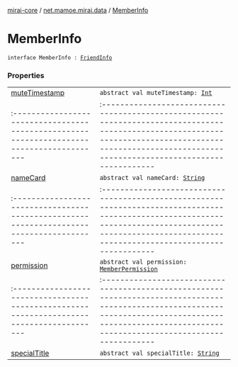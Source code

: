 [mirai-core](../../index.md) / [net.mamoe.mirai.data](../index.md) / [MemberInfo](./index.md)

# MemberInfo

`interface MemberInfo : `[`FriendInfo`](../-friend-info/index.md)

### Properties
|||
|:----------------------------------------------------------------------------------------|:---------------------------------------------------------------------------------------------------------------------------------------------------------------------------------------------------------|
| [muteTimestamp](mute-timestamp.md) | `abstract val muteTimestamp: `[`Int`](https://kotlinlang.org/api/latest/jvm/stdlib/kotlin/-int/index.html) ||||
|:----------------------------------------------------------------------------------------|:---------------------------------------------------------------------------------------------------------------------------------------------------------------------------------------------------------|
| [nameCard](name-card.md) | `abstract val nameCard: `[`String`](https://kotlinlang.org/api/latest/jvm/stdlib/kotlin/-string/index.html) ||||
|:----------------------------------------------------------------------------------------|:---------------------------------------------------------------------------------------------------------------------------------------------------------------------------------------------------------|
| [permission](permission.md) | `abstract val permission: `[`MemberPermission`](../../net.mamoe.mirai.contact/-member-permission/index.md) ||||
|:----------------------------------------------------------------------------------------|:---------------------------------------------------------------------------------------------------------------------------------------------------------------------------------------------------------|
| [specialTitle](special-title.md) | `abstract val specialTitle: `[`String`](https://kotlinlang.org/api/latest/jvm/stdlib/kotlin/-string/index.html) |

